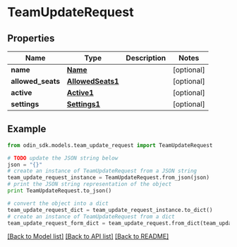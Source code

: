 # TeamUpdateRequest


## Properties

Name | Type | Description | Notes
------------ | ------------- | ------------- | -------------
**name** | [**Name**](Name.md) |  | [optional] 
**allowed_seats** | [**AllowedSeats1**](AllowedSeats1.md) |  | [optional] 
**active** | [**Active1**](Active1.md) |  | [optional] 
**settings** | [**Settings1**](Settings1.md) |  | [optional] 

## Example

```python
from odin_sdk.models.team_update_request import TeamUpdateRequest

# TODO update the JSON string below
json = "{}"
# create an instance of TeamUpdateRequest from a JSON string
team_update_request_instance = TeamUpdateRequest.from_json(json)
# print the JSON string representation of the object
print TeamUpdateRequest.to_json()

# convert the object into a dict
team_update_request_dict = team_update_request_instance.to_dict()
# create an instance of TeamUpdateRequest from a dict
team_update_request_form_dict = team_update_request.from_dict(team_update_request_dict)
```
[[Back to Model list]](../README.md#documentation-for-models) [[Back to API list]](../README.md#documentation-for-api-endpoints) [[Back to README]](../README.md)


